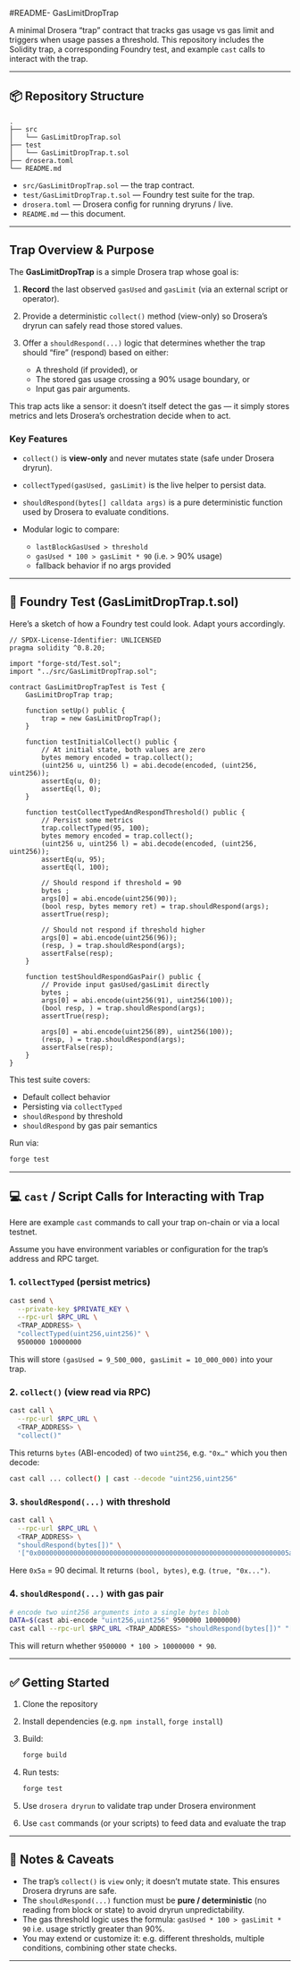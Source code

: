 #README- GasLimitDropTrap

A minimal Drosera “trap” contract that tracks gas usage vs gas limit and triggers when usage passes a threshold.
This repository includes the Solidity trap, a corresponding Foundry test, and example `cast` calls to interact with the trap.

---

## 📦 Repository Structure

```
.
├── src
│   └── GasLimitDropTrap.sol
├── test
│   └── GasLimitDropTrap.t.sol
├── drosera.toml
└── README.md
```

* `src/GasLimitDropTrap.sol` — the trap contract.
* `test/GasLimitDropTrap.t.sol` — Foundry test suite for the trap.
* `drosera.toml` — Drosera config for running dryruns / live.
* `README.md` — this document.

---

## Trap Overview & Purpose

The **GasLimitDropTrap** is a simple Drosera trap whose goal is:

1. **Record** the last observed `gasUsed` and `gasLimit` (via an external script or operator).
2. Provide a deterministic `collect()` method (view-only) so Drosera’s dryrun can safely read those stored values.
3. Offer a `shouldRespond(...)` logic that determines whether the trap should “fire” (respond) based on either:

   * A threshold (if provided), or
   * The stored gas usage crossing a 90% usage boundary, or
   * Input gas pair arguments.

This trap acts like a sensor: it doesn’t itself detect the gas — it simply stores metrics and lets Drosera’s orchestration decide when to act.

### Key Features

* `collect()` is **view-only** and never mutates state (safe under Drosera dryrun).
* `collectTyped(gasUsed, gasLimit)` is the live helper to persist data.
* `shouldRespond(bytes[] calldata args)` is a pure deterministic function used by Drosera to evaluate conditions.
* Modular logic to compare:

  * `lastBlockGasUsed > threshold`
  * `gasUsed * 100 > gasLimit * 90` (i.e. > 90% usage)
  * fallback behavior if no args provided

---

## 🧪 Foundry Test (GasLimitDropTrap.t.sol)

Here’s a sketch of how a Foundry test could look. Adapt yours accordingly.

```solidity
// SPDX-License-Identifier: UNLICENSED
pragma solidity ^0.8.20;

import "forge-std/Test.sol";
import "../src/GasLimitDropTrap.sol";

contract GasLimitDropTrapTest is Test {
    GasLimitDropTrap trap;

    function setUp() public {
        trap = new GasLimitDropTrap();
    }

    function testInitialCollect() public {
        // At initial state, both values are zero
        bytes memory encoded = trap.collect();
        (uint256 u, uint256 l) = abi.decode(encoded, (uint256, uint256));
        assertEq(u, 0);
        assertEq(l, 0);
    }

    function testCollectTypedAndRespondThreshold() public {
        // Persist some metrics
        trap.collectTyped(95, 100);
        bytes memory encoded = trap.collect();
        (uint256 u, uint256 l) = abi.decode(encoded, (uint256, uint256));
        assertEq(u, 95);
        assertEq(l, 100);

        // Should respond if threshold = 90
        bytes ;
        args[0] = abi.encode(uint256(90));
        (bool resp, bytes memory ret) = trap.shouldRespond(args);
        assertTrue(resp);

        // Should not respond if threshold higher
        args[0] = abi.encode(uint256(96));
        (resp, ) = trap.shouldRespond(args);
        assertFalse(resp);
    }

    function testShouldRespondGasPair() public {
        // Provide input gasUsed/gasLimit directly
        bytes ;
        args[0] = abi.encode(uint256(91), uint256(100));
        (bool resp, ) = trap.shouldRespond(args);
        assertTrue(resp);

        args[0] = abi.encode(uint256(89), uint256(100));
        (resp, ) = trap.shouldRespond(args);
        assertFalse(resp);
    }
}
```

This test suite covers:

* Default collect behavior
* Persisting via `collectTyped`
* `shouldRespond` by threshold
* `shouldRespond` by gas pair semantics

Run via:

```bash
forge test
```

---

## 💻 `cast` / Script Calls for Interacting with Trap

Here are example `cast` commands to call your trap on-chain or via a local testnet.

Assume you have environment variables or configuration for the trap’s address and RPC target.

### 1. `collectTyped` (persist metrics)

```bash
cast send \
  --private-key $PRIVATE_KEY \
  --rpc-url $RPC_URL \
  <TRAP_ADDRESS> \
  "collectTyped(uint256,uint256)" \
  9500000 10000000
```

This will store `(gasUsed = 9_500_000, gasLimit = 10_000_000)` into your trap.

### 2. `collect()` (view read via RPC)

```bash
cast call \
  --rpc-url $RPC_URL \
  <TRAP_ADDRESS> \
  "collect()"  
```

This returns `bytes` (ABI-encoded) of two `uint256`, e.g. `"0x…"` which you then decode:

```bash
cast call ... collect() | cast --decode "uint256,uint256"
```

### 3. `shouldRespond(...)` with threshold

```bash
cast call \
  --rpc-url $RPC_URL \
  <TRAP_ADDRESS> \
  "shouldRespond(bytes[])" \
  '["0x000000000000000000000000000000000000000000000000000000000000005a"]'
```

Here `0x5a` = 90 decimal. It returns `(bool, bytes)`, e.g. `(true, "0x...")`.

### 4. `shouldRespond(...)` with gas pair

```bash
# encode two uint256 arguments into a single bytes blob
DATA=$(cast abi-encode "uint256,uint256" 9500000 10000000)
cast call --rpc-url $RPC_URL <TRAP_ADDRESS> "shouldRespond(bytes[])" "[$DATA]"
```

This will return whether `9500000 * 100 > 10000000 * 90`.

---

## ✅ Getting Started

1. Clone the repository
2. Install dependencies (e.g. `npm install`, `forge install`)
3. Build:

   ```bash
   forge build
   ```
4. Run tests:

   ```bash
   forge test
   ```
5. Use `drosera dryrun` to validate trap under Drosera environment
6. Use `cast` commands (or your scripts) to feed data and evaluate the trap

---

## 📝 Notes & Caveats

* The trap’s `collect()` is `view` only; it doesn’t mutate state. This ensures Drosera dryruns are safe.
* The `shouldRespond(...)` function must be **pure / deterministic** (no reading from block or state) to avoid dryrun unpredictability.
* The gas threshold logic uses the formula:
  `gasUsed * 100 > gasLimit * 90`
  i.e. usage strictly greater than 90%.
* You may extend or customize it: e.g. different thresholds, multiple conditions, combining other state checks.

---

